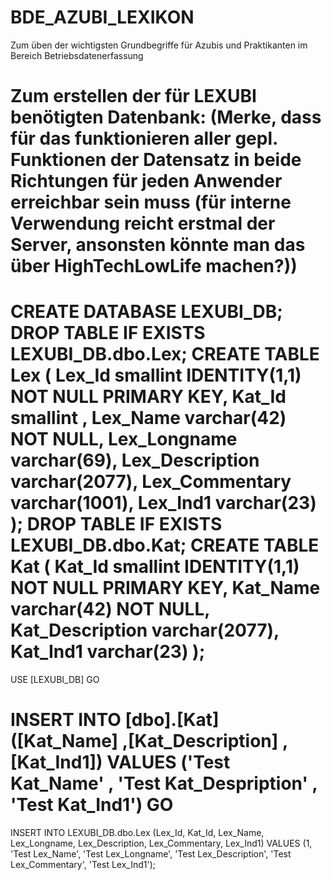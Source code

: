 # BDE_AZUBI_LEXIKON
Zum üben der wichtigsten Grundbegriffe für Azubis und Praktikanten im Bereich Betriebsdatenerfassung


Zum erstellen der für LEXUBI benötigten Datenbank:
(Merke, dass für das funktionieren aller gepl. Funktionen der Datensatz in beide Richtungen für jeden Anwender erreichbar sein muss (für interne Verwendung reicht erstmal der Server, ansonsten könnte man das über HighTechLowLife machen?))
===============================================================================================================================================================================================================================================================================================
CREATE DATABASE LEXUBI_DB;
DROP TABLE IF EXISTS LEXUBI_DB.dbo.Lex;
CREATE TABLE Lex (
    Lex_Id smallint IDENTITY(1,1) NOT NULL PRIMARY KEY,
    Kat_Id smallint ,
    Lex_Name varchar(42) NOT NULL,
	Lex_Longname varchar(69),
    Lex_Description varchar(2077),
    Lex_Commentary varchar(1001),
    Lex_Ind1 varchar(23)
);
DROP TABLE IF EXISTS LEXUBI_DB.dbo.Kat;
CREATE TABLE Kat (
    Kat_Id smallint IDENTITY(1,1) NOT NULL PRIMARY KEY,
    Kat_Name varchar(42) NOT NULL,
    Kat_Description varchar(2077),
    Kat_Ind1 varchar(23)
);
================================================================================================================================================================================================================================================================================================
USE [LEXUBI_DB]
GO

INSERT INTO [dbo].[Kat]
           ([Kat_Name]
           ,[Kat_Description]
           ,[Kat_Ind1])
     VALUES
           ('Test Kat_Name'
           , 'Test Kat_Despription'
           , 'Test Kat_Ind1')
GO
====
INSERT INTO LEXUBI_DB.dbo.Lex (Lex_Id, Kat_Id, Lex_Name, Lex_Longname, Lex_Description, Lex_Commentary, Lex_Ind1)
VALUES (1, 'Test Lex_Name', 'Test Lex_Longname', 'Test Lex_Description', 'Test Lex_Commentary', 'Test Lex_Ind1');
